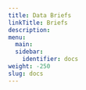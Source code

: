 ```yaml
---
title: Data Briefs
linkTitle: Briefs
description:
menu:
  main:
  sidebar:
    identifier: docs
weight: -250
slug: docs
---
```

